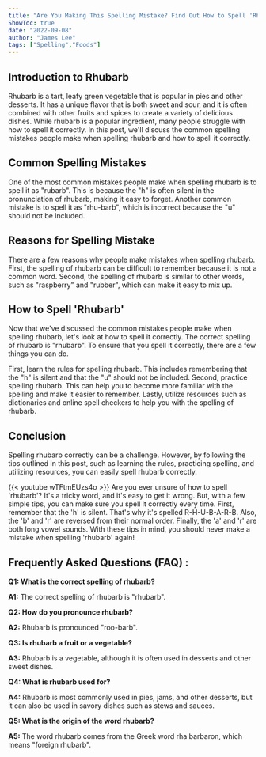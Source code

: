 ```yaml
---
title: "Are You Making This Spelling Mistake? Find Out How to Spell 'Rhubarb' Now!"
ShowToc: true 
date: "2022-09-08"
author: "James Lee" 
tags: ["Spelling","Foods"]
---
```

## Introduction to Rhubarb

Rhubarb is a tart, leafy green vegetable that is popular in pies and other desserts. It has a unique flavor that is both sweet and sour, and it is often combined with other fruits and spices to create a variety of delicious dishes. While rhubarb is a popular ingredient, many people struggle with how to spell it correctly. In this post, we'll discuss the common spelling mistakes people make when spelling rhubarb and how to spell it correctly.

## Common Spelling Mistakes

One of the most common mistakes people make when spelling rhubarb is to spell it as "rubarb". This is because the "h" is often silent in the pronunciation of rhubarb, making it easy to forget. Another common mistake is to spell it as "rhu-barb", which is incorrect because the "u" should not be included.

## Reasons for Spelling Mistake

There are a few reasons why people make mistakes when spelling rhubarb. First, the spelling of rhubarb can be difficult to remember because it is not a common word. Second, the spelling of rhubarb is similar to other words, such as "raspberry" and "rubber", which can make it easy to mix up.

## How to Spell 'Rhubarb'

Now that we've discussed the common mistakes people make when spelling rhubarb, let's look at how to spell it correctly. The correct spelling of rhubarb is "rhubarb". To ensure that you spell it correctly, there are a few things you can do.

First, learn the rules for spelling rhubarb. This includes remembering that the "h" is silent and that the "u" should not be included. Second, practice spelling rhubarb. This can help you to become more familiar with the spelling and make it easier to remember. Lastly, utilize resources such as dictionaries and online spell checkers to help you with the spelling of rhubarb.

## Conclusion

Spelling rhubarb correctly can be a challenge. However, by following the tips outlined in this post, such as learning the rules, practicing spelling, and utilizing resources, you can easily spell rhubarb correctly.

{{< youtube wTFtmEUzs4o >}} 
Are you ever unsure of how to spell 'rhubarb'? It's a tricky word, and it's easy to get it wrong. But, with a few simple tips, you can make sure you spell it correctly every time. First, remember that the 'h' is silent. That's why it's spelled R-H-U-B-A-R-B. Also, the 'b' and 'r' are reversed from their normal order. Finally, the 'a' and 'r' are both long vowel sounds. With these tips in mind, you should never make a mistake when spelling 'rhubarb' again!

## Frequently Asked Questions (FAQ) :
**Q1: What is the correct spelling of rhubarb?**

**A1:** The correct spelling of rhubarb is "rhubarb".

**Q2: How do you pronounce rhubarb?**

**A2:** Rhubarb is pronounced "roo-barb".

**Q3: Is rhubarb a fruit or a vegetable?**

**A3:** Rhubarb is a vegetable, although it is often used in desserts and other sweet dishes.

**Q4: What is rhubarb used for?**

**A4:** Rhubarb is most commonly used in pies, jams, and other desserts, but it can also be used in savory dishes such as stews and sauces.

**Q5: What is the origin of the word rhubarb?**

**A5:** The word rhubarb comes from the Greek word rha barbaron, which means "foreign rhubarb".





